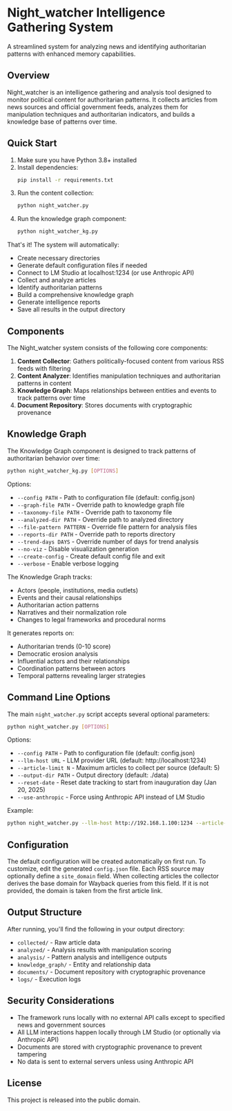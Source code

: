 # Night_watcher Intelligence Gathering System

A streamlined system for analyzing news and identifying authoritarian patterns with enhanced memory capabilities.

## Overview

Night_watcher is an intelligence gathering and analysis tool designed to monitor political content for authoritarian patterns. It collects articles from news sources and official government feeds, analyzes them for manipulation techniques and authoritarian indicators, and builds a knowledge base of patterns over time.

## Quick Start

1. Make sure you have Python 3.8+ installed
2. Install dependencies:
   ```bash
   pip install -r requirements.txt
   ```
3. Run the content collection:
   ```bash
   python night_watcher.py
   ```
4. Run the knowledge graph component:
   ```bash
   python night_watcher_kg.py
   ```

That's it! The system will automatically:
- Create necessary directories
- Generate default configuration files if needed
- Connect to LM Studio at localhost:1234 (or use Anthropic API)
- Collect and analyze articles
- Identify authoritarian patterns
- Build a comprehensive knowledge graph
- Generate intelligence reports
- Save all results in the output directory

## Components

The Night_watcher system consists of the following core components:

1. **Content Collector**: Gathers politically-focused content from various RSS feeds with filtering
2. **Content Analyzer**: Identifies manipulation techniques and authoritarian patterns in content
3. **Knowledge Graph**: Maps relationships between entities and events to track patterns over time
4. **Document Repository**: Stores documents with cryptographic provenance

## Knowledge Graph

The Knowledge Graph component is designed to track patterns of authoritarian behavior over time:

```bash
python night_watcher_kg.py [OPTIONS]
```

Options:
- `--config PATH` - Path to configuration file (default: config.json)
- `--graph-file PATH` - Override path to knowledge graph file
- `--taxonomy-file PATH` - Override path to taxonomy file
- `--analyzed-dir PATH` - Override path to analyzed directory
- `--file-pattern PATTERN` - Override file pattern for analysis files
- `--reports-dir PATH` - Override path to reports directory
- `--trend-days DAYS` - Override number of days for trend analysis
- `--no-viz` - Disable visualization generation
- `--create-config` - Create default config file and exit
- `--verbose` - Enable verbose logging

The Knowledge Graph tracks:
- Actors (people, institutions, media outlets)
- Events and their causal relationships
- Authoritarian action patterns
- Narratives and their normalization role
- Changes to legal frameworks and procedural norms

It generates reports on:
- Authoritarian trends (0-10 score)
- Democratic erosion analysis
- Influential actors and their relationships
- Coordination patterns between actors
- Temporal patterns revealing larger strategies

## Command Line Options

The main `night_watcher.py` script accepts several optional parameters:

```bash
python night_watcher.py [OPTIONS]
```

Options:
- `--config PATH` - Path to configuration file (default: config.json)
- `--llm-host URL` - LLM provider URL (default: http://localhost:1234)
- `--article-limit N` - Maximum articles to collect per source (default: 5)
- `--output-dir PATH` - Output directory (default: ./data)
- `--reset-date` - Reset date tracking to start from inauguration day (Jan 20, 2025)
- `--use-anthropic` - Force using Anthropic API instead of LM Studio

Example:
```bash
python night_watcher.py --llm-host http://192.168.1.100:1234 --article-limit 20 --output-dir ./outputs
```

## Configuration

The default configuration will be created automatically on first run.
To customize, edit the generated `config.json` file.  Each RSS source may
optionally define a `site_domain` field.  When collecting articles the
collector derives the base domain for Wayback queries from this field.  If it
is not provided, the domain is taken from the first article link.

## Output Structure

After running, you'll find the following in your output directory:

- `collected/` - Raw article data
- `analyzed/` - Analysis results with manipulation scoring
- `analysis/` - Pattern analysis and intelligence outputs
- `knowledge_graph/` - Entity and relationship data
- `documents/` - Document repository with cryptographic provenance
- `logs/` - Execution logs

## Security Considerations

 - The framework runs locally with no external API calls except to specified news and government sources
- All LLM interactions happen locally through LM Studio (or optionally via Anthropic API)
- Documents are stored with cryptographic provenance to prevent tampering
- No data is sent to external servers unless using Anthropic API

## License

This project is released into the public domain.
